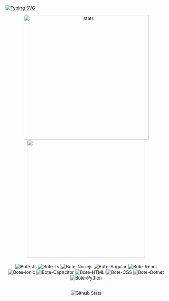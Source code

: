 [![Typing SVG](https://readme-typing-svg.herokuapp.com?font=Fira+Code&duration=3000&pause=1000&width=780&lines=Hi!+I'm+Gustavo+Sinto+Botejara+%F0%9F%91%8B;I'm+a+Intern+FullStack+Developer+working+with+Angular+and+Dotnet)](https://git.io/typing-svg)


<div align="center">
  <a>
      <img align="center" width=390 src="https://github-readme-streak-stats.herokuapp.com/?user=GustavoBotejara&theme=react&border=61dafb&hide_border=true" alt="stats" />
  </a>
    <a href="https://github.com/GustavoBotejara/github-readme-stats" title="Go to Source">
      <img align="center" width=370 src="https://github-readme-stats.vercel.app/api?username=GustavoBotejara&show_icons=true&theme=react&border_color=61dafb&hide_border=true" />
  </a>
</div>
<br>
<div align="center" style="display: inline_block">
  <a>
    <img align="center" alt="Bote-Js" src="https://img.shields.io/badge/-JavaScript-black?style=flat-square&logo=javascript">
  </a>
  <a>
    <img align="center" alt="Bote-Ts" src="https://img.shields.io/badge/-TypeScript-black?style=flat-square&logo=typescript">
  </a>
  <a> 
    <img align="center" alt="Bote-Nodejs" src="https://img.shields.io/badge/-Nodejs-black?style=flat-square&logo=node.js">
  </a>
  <a> 
    <img align="center" alt="Bote-Angular" src="https://img.shields.io/badge/-Angular-red?style=flat-square&logo=angular">
  </a>
  <a> 
    <img align="center" alt="Bote-React" src="https://img.shields.io/badge/-React-black?style=flat-square&logo=react">
  </a>
  <a> 
    <img align="center" alt="Bote-Ionic" src="https://img.shields.io/badge/-Ionic-white?style=flat-square&logo=ionic">
  </a>
  <a> 
    <img align="center" alt="Bote-Capacitor" src="https://img.shields.io/badge/-Capacitor-white?style=flat-square&logo=capacitor">
  </a>
  <a>
    <img align="center" alt="Bote-HTML" src="https://img.shields.io/badge/-HTML5-E34F26?style=flat-square&logo=html5&logoColor=white">
  </a>
  <a>
    <img align="center" alt="Bote-CSS" src="https://img.shields.io/badge/-CSS3-1572B6?style=flat-square&logo=css3">
  </a>
  <a> 
    <img align="center" alt="Bote-Dotnet" src="https://img.shields.io/badge/-Dotnet-purple?style=flat-square&logo=dotnet">
  </a>
  <a> 
    <img align="center" alt="Bote-Python" src="https://img.shields.io/badge/-Python-black?style=flat-square&logo=python">
  </a>
</div>
<br/>

</div>
<p align="center">
  <img src="https://raw.githubusercontent.com/mayhemantt/mayhemantt/Update/svg/Bottom.svg" alt="Github Stats"/>
</p>

